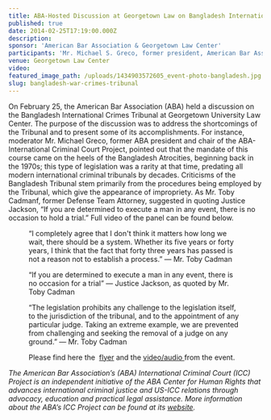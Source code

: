 ```yaml
---
title: ABA-Hosted Discussion at Georgetown Law on Bangladesh International Crimes Tribunal
published: true
date: 2014-02-25T17:19:00.000Z
description:
sponsor: 'American Bar Association & Georgetown Law Center'
participants: 'Mr. Michael S. Greco, former president, American Bar Association; Mr. Toby Cadman, International Barrister, Former Defense Team, Bangladesh War Crimes Tribunal; Mr. Stephen Rapp, U.S. Ambassador-at-Large, Office of Global Criminal Justice'
venue: Georgetown Law Center
video:
featured_image_path: /uploads/1434903572605_event-photo-bangladesh.jpg
slug: bangladesh-war-crimes-tribunal
---
```



On February 25, the American Bar Association (ABA) held a discussion on the Bangladesh International Crimes Tribunal at Georgetown University Law Center. The purpose of the discussion was to address the shortcomings of the Tribunal and to present some of its accomplishments. For instance, moderator Mr. Michael Greco, former ABA president and chair of the ABA-International Criminal Court Project, pointed out that the mandate of this course came on the heels of the Bangladesh Atrocities, beginning back in the 1970s; this type of legislation was a rarity at that time, predating all modern international criminal tribunals by decades. Criticisms of the Bangladesh Tribunal stem primarily from the procedures being employed by the Tribunal, which give the appearance of impropriety. As Mr. Toby Cadmanf, former Defense Team Attorney, suggested in quoting Justice Jackson, “If you are determined to execute a man in any event, there is no occasion to hold a trial.” Full video of the panel can be found below.

<figure data-type="quote"><p>&ldquo;I completely agree that I don't think it matters how long we wait, there should be a system. Whether its five years or forty years, I think that the fact that forty three years has passed is not a reason not to establish a process.&rdquo; &mdash; Mr. Toby Cadman</p></figure>

<figure data-type="quote"><p>&ldquo;If you are determined to execute a man in any event, there is no occasion for a trial&rdquo; &mdash; Justice Jackson, as quoted by Mr. Toby Cadman</p><p>&ldquo;The legislation prohibits any challenge to the legislation itself, to the jurisdiction of the tribunal, and to the appointment of any particular judge. Taking an extreme example, we are prevented from challenging and seeking the removal of a judge on any ground.&rdquo; &mdash; Mr. Toby Cadman</p><p>Please find here the&nbsp; <a href="https://owa.abanet.org/exchange/weiglk/Inbox/No%20Subject-3.EML/Bangladesh%20Tribunal%20Event%20Flyer.pdf/C58EA28C-18C0-4a97-9AF2-036E93DDAFB3/Bangladesh%20Tribunal%20Event%20Flyer.pdf?attach=1">flyer</a> and the <a href="https://georgetown.app.box.com/s/mtfs0d6g7t3oraicconr">video/audio </a>from the event.</p></figure>

*The American Bar Association’s (ABA) International Criminal Court (ICC) Project is an independent initiative of the ABA Center for Human Rights that advances international criminal justice and US-ICC relations through advocacy, education and practical legal assistance. More information about the ABA’s ICC Project can be found at its&nbsp;[website](https://www.aba-icc.org/).*
